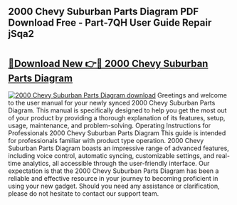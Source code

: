 ## 2000 Chevy Suburban Parts Diagram PDF Download Free - Part-7QH User Guide Repair jSqa2

# <h2><a href="http://dfp09r.blite.top/?on=2000+Chevy+Suburban+Parts+Diagram">🔗Download New 👉🔴 2000 Chevy Suburban Parts Diagram</a></h2>

[![2000 Chevy Suburban Parts Diagram download](https://i.imgur.com/lujVjoI.png)](http://dfp09r.blite.top/?on=2000+Chevy+Suburban+Parts+Diagram)
Greetings and welcome to the user manual for your newly synced 2000 Chevy Suburban Parts Diagram. This manual is specifically designed to help you get the most out of your product by providing a thorough explanation of its features, setup, usage, maintenance, and problem-solving. Operating Instructions for Professionals 2000 Chevy Suburban Parts Diagram This guide is intended for professionals familiar with product type operation. 2000 Chevy Suburban Parts Diagram boasts an impressive range of advanced features, including voice control, automatic syncing, customizable settings, and real-time analytics, all accessible through the user-friendly interface. Our expectation is that the 2000 Chevy Suburban Parts Diagram has been a reliable and effective resource in your journey to becoming proficient in using your new gadget. Should you need any assistance or clarification, please do not hesitate to contact our support team.

